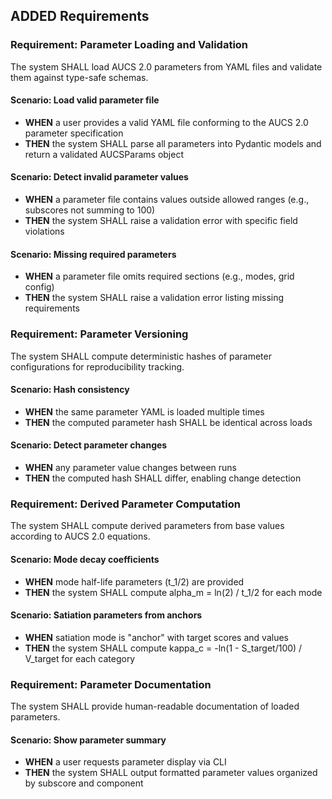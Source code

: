 ## ADDED Requirements

### Requirement: Parameter Loading and Validation

The system SHALL load AUCS 2.0 parameters from YAML files and validate them against type-safe schemas.

#### Scenario: Load valid parameter file

- **WHEN** a user provides a valid YAML file conforming to the AUCS 2.0 parameter specification
- **THEN** the system SHALL parse all parameters into Pydantic models and return a validated AUCSParams object

#### Scenario: Detect invalid parameter values

- **WHEN** a parameter file contains values outside allowed ranges (e.g., subscores not summing to 100)
- **THEN** the system SHALL raise a validation error with specific field violations

#### Scenario: Missing required parameters

- **WHEN** a parameter file omits required sections (e.g., modes, grid config)
- **THEN** the system SHALL raise a validation error listing missing requirements

### Requirement: Parameter Versioning

The system SHALL compute deterministic hashes of parameter configurations for reproducibility tracking.

#### Scenario: Hash consistency

- **WHEN** the same parameter YAML is loaded multiple times
- **THEN** the computed parameter hash SHALL be identical across loads

#### Scenario: Detect parameter changes

- **WHEN** any parameter value changes between runs
- **THEN** the computed hash SHALL differ, enabling change detection

### Requirement: Derived Parameter Computation

The system SHALL compute derived parameters from base values according to AUCS 2.0 equations.

#### Scenario: Mode decay coefficients

- **WHEN** mode half-life parameters (t_1/2) are provided
- **THEN** the system SHALL compute alpha_m = ln(2) / t_1/2 for each mode

#### Scenario: Satiation parameters from anchors

- **WHEN** satiation mode is "anchor" with target scores and values
- **THEN** the system SHALL compute kappa_c = -ln(1 - S_target/100) / V_target for each category

### Requirement: Parameter Documentation

The system SHALL provide human-readable documentation of loaded parameters.

#### Scenario: Show parameter summary

- **WHEN** a user requests parameter display via CLI
- **THEN** the system SHALL output formatted parameter values organized by subscore and component
